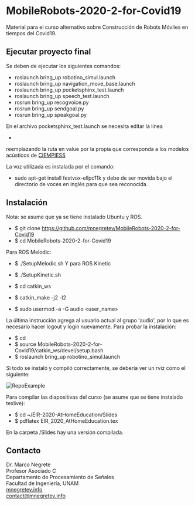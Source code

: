 # MobileRobots-2020-2-for-Covid19

Material para el curso alternativo sobre Construcción de Robots Móviles en tiempos del Covid19.

## Ejecutar proyecto final

Se deben de ejecutar los siguientes comandos:

* roslaunch bring_up robotino_simul.launch
* roslaunch bring_up navigation_move_base.launch
* roslaunch bring_up pocketsphinx_test.launch
* roslaunch bring_up speech_test.launch
* rosrun bring_up recogvoice.py
* rosrun bring_up sendgoal.py
* rosrun bring_up speakgoal.py

En el archivo pocketsphinx_test.launch se necesita editar la línea
* <param name="hmm" value="/home/lui/Downloads/CIEMPIESS_Spanish_Models_581h/Models/581HCDCONT10000SPA"/>
reemplazando la ruta en value por la propia que corresponda a los modelos acústicos de [CIEMPIESS](https://sourceforge.net/projects/cmusphinx/files/Acoustic%20and%20Language%20Models/Mexican%20Spanish/) 

La voz utilizada es instalada por el comando:
* sudo apt-get install festvox-ellpc11k
y debe de ser movida bajo el directorio de voces en inglés para que sea reconocida.





## Instalación

Nota: se asume que ya se tiene instalado Ubuntu y ROS.

* $ git clone https://github.com/mnegretev/MobileRobots-2020-2-for-Covid19
* $ cd MobileRobots-2020-2-for-Covid19

Para ROS Melodic:
* $ ./SetupMelodic.sh
Y para ROS Kinetic
* $ ./SetupKinetic.sh

* $ cd catkin_ws
* $ catkin_make -j2 -l2
* $ sudo usermod -a -G audio <user_name>

La última instrucción agrega al usuario actual al grupo 'audio', por lo que es necesario hacer logout y login nuevamente. Para probar la instalación:

* $ cd 
* $ source MobileRobots-2020-2-for-Covid19/catkin_ws/devel/setup.bash
* $ roslaunch bring_up robotino_simul.launch

Si todo se instaló y compiló correctamente, se debería ver un rviz como el siguiente:

![RepoExample](https://github.com/mnegretev/MobileRobots-2020-2-for-Covid19/blob/master/Slides/Figures/RepoExample.png)

Para compilar las diapositivas del curso (se asume que se tiene instalado texlive):

* $ cd ~/EIR-2020-AtHomeEducation/Slides
* $ pdflatex EIR_2020_AtHomeEducation.tex

En la carpeta /Slides hay una versión compilada.

## Contacto
Dr. Marco Negrete<br>
Profesor Asociado C<br>
Departamento de Procesamiento de Señales<br>
Facultad de Ingeniería, UNAM <br>
[mnegretev.info](http://mnegretev.info)<br>
contact@mnegretev.info<br>
